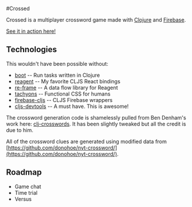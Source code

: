 #Crossed

Crossed is a multiplayer crossword game made with [Clojure](http://clojure.org/) and [Firebase](https://firebase.google.com/).

[See it in action here!](http://crossed.lol)

## Technologies

This wouldn't have been possible without:

* [boot](https://github.com/boot-clj/boot) -- Run tasks written in Clojure
* [reagent](https://github.com/reagent-project/reagent) -- My favorite CLJS React bindings
* [re-frame](https://github.com/Day8/re-frame) -- A data flow library for Reagent
* [tachyons](http://tachyons.io/) -- Functional CSS for humans
* [firebase-cljs](https://github.com/degree9/firebase-cljs/) -- CLJS Firebase wrappers
* [cljs-devtools](https://github.com/binaryage/cljs-devtools) -- A must have. This is awesome!

The crossword generation code is shamelessly pulled from Ben Denham's work here: [clj-crosswords](https://github.com/ben-denham/clj-crosswords).
It has been slightly tweaked but all the credit is due to him.

All of the crossword clues are generated using modified data from [https://github.com/donohoe/nyt-crossword/](https://github.com/donohoe/nyt-crossword/).

## Roadmap

* Game chat
* Time trial
* Versus
